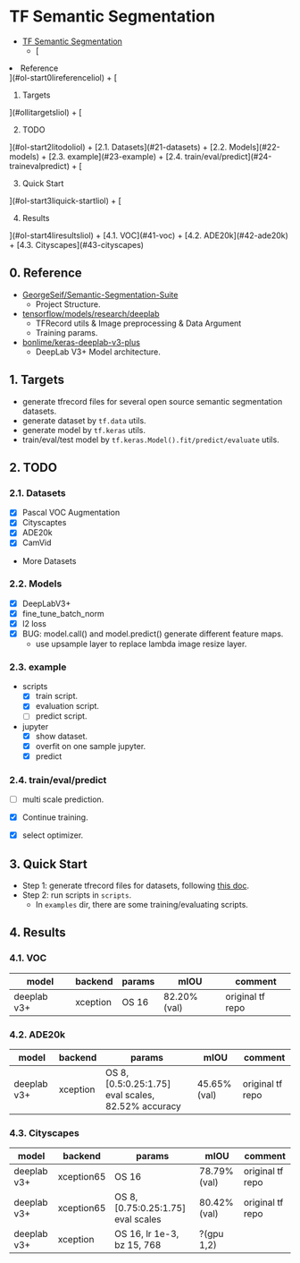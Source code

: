 # TF Semantic Segmentation

+ [TF Semantic Segmentation](#tf-semantic-segmentation)
  + [<ol start="0">
<li>Reference</li>
</ol>](#ol-start0lireferenceliol)
  + [<ol>
<li>Targets</li>
</ol>](#ollitargetsliol)
  + [<ol start="2">
<li>TODO</li>
</ol>](#ol-start2litodoliol)
    + [2.1. Datasets](#21-datasets)
    + [2.2. Models](#22-models)
    + [2.3. example](#23-example)
    + [2.4. train/eval/predict](#24-trainevalpredict)
  + [<ol start="3">
<li>Quick Start</li>
</ol>](#ol-start3liquick-startliol)
  + [<ol start="4">
<li>Results</li>
</ol>](#ol-start4liresultsliol)
    + [4.1. VOC](#41-voc)
    + [4.2. ADE20k](#42-ade20k)
    + [4.3. Cityscapes](#43-cityscapes)

## 0. Reference
+ [GeorgeSeif/Semantic-Segmentation-Suite](https://github.com/GeorgeSeif/Semantic-Segmentation-Suite)
  + Project Structure.
+ [tensorflow/models/research/deeplab](https://github.com/tensorflow/models/tree/master/research/deeplab)
  + TFRecord utils & Image preprocessing & Data Argument
  + Training params.
+ [bonlime/keras-deeplab-v3-plus](https://github.com/bonlime/keras-deeplab-v3-plus)
  + DeepLab V3+ Model architecture.

## 1. Targets
+ generate tfrecord files for several open source semantic segmentation datasets.
+ generate dataset by `tf.data` utils.
+ generate model by `tf.keras` utils.
+ train/eval/test model by `tf.keras.Model().fit/predict/evaluate` utils.


## 2. TODO

### 2.1. Datasets
+ [x] Pascal VOC Augmentation
+ [x] Cityscaptes
+ [x] ADE20k
+ [X] CamVid
+ More Datasets

### 2.2. Models
+ [x] DeepLabV3+
+ [x] fine_tune_batch_norm
+ [x] l2 loss
+ [x] BUG: model.call() and model.predict() generate different feature maps.
  + use upsample layer to replace lambda image resize layer.


### 2.3. example
+ scripts
  + [x] train script.
  + [x] evaluation script.
  + [ ] predict script.
+ jupyter
  + [x] show dataset.
  + [x] overfit on one sample jupyter.
  + [x] predict 

### 2.4. train/eval/predict
+ [ ] multi scale prediction.
+ [x] Continue training.
+ [x] select optimizer.


## 3. Quick Start
+ Step 1: generate tfrecord files for datasets, following <a href='segmentation/datasets/README.md'>this doc</a>.
+ Step 2: run scripts in `scripts`.
  + In `examples` dir, there are some training/evaluating scripts.

## 4. Results

### 4.1. VOC

| model       | backend  | params | mIOU        | comment          |
| ----------- | -------- | ------ | ----------- | ---------------- |
| deeplab v3+ | xception | OS 16  | 82.20%(val) | original tf repo |

### 4.2. ADE20k
| model       | backend  | params                                             | mIOU        | comment          |
| ----------- | -------- | -------------------------------------------------- | ----------- | ---------------- |
| deeplab v3+ | xception | OS 8, [0.5:0.25:1.75] eval scales, 82.52% accuracy | 45.65%(val) | original tf repo |

### 4.3. Cityscapes
| model       | backend    | params                             | mIOU        | comment          |
| ----------- | ---------- | ---------------------------------- | ----------- | ---------------- |
| deeplab v3+ | xception65 | OS 16                              | 78.79%(val) | original tf repo |
| deeplab v3+ | xception65 | OS 8, [0.75:0.25:1.75] eval scales | 80.42%(val) | original tf repo |
| deeplab v3+ | xception   | OS 16, lr 1e-3, bz 15, 768         | ?(gpu 1,2)  |                  |
